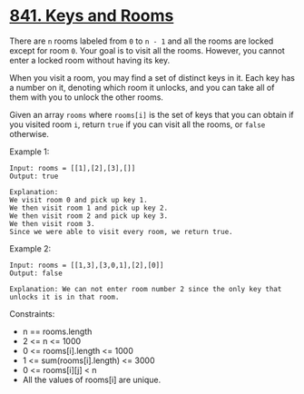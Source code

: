 # [841. Keys and Rooms](https://leetcode.com/problems/keys-and-rooms/description/)

There are `n` rooms labeled from `0` to `n - 1` and all the rooms are locked except for room `0`. Your goal is to visit all the rooms. However, you cannot enter a locked room without having its key.

When you visit a room, you may find a set of distinct keys in it. Each key has a number on it, denoting which room it unlocks, and you can take all of them with you to unlock the other rooms.

Given an array `rooms` where `rooms[i]` is the set of keys that you can obtain if you visited room `i`, return `true` if you can visit all the rooms, or `false` otherwise.

 

Example 1:

    Input: rooms = [[1],[2],[3],[]]
    Output: true

    Explanation: 
    We visit room 0 and pick up key 1.
    We then visit room 1 and pick up key 2.
    We then visit room 2 and pick up key 3.
    We then visit room 3.
    Since we were able to visit every room, we return true.

Example 2:

    Input: rooms = [[1,3],[3,0,1],[2],[0]]
    Output: false

    Explanation: We can not enter room number 2 since the only key that unlocks it is in that room.
 

Constraints:

* n == rooms.length
* 2 <= n <= 1000
* 0 <= rooms[i].length <= 1000
* 1 <= sum(rooms[i].length) <= 3000
* 0 <= rooms[i][j] < n
* All the values of rooms[i] are unique.